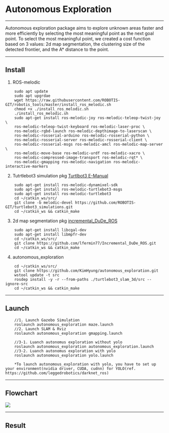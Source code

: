 # Autonomous Exploration
---
Autonomous exploration package aims to explore unknown areas faster and more efficiently by selecting the most meaningful point as the next goal point.
To select the most meaningful point, we created a cost function based on 3 values: 2d map segmentation, the clustering size of the detected frontier, and the A* distance to the point.

---
##  Install
1. ROS-melodic
```	
    sudo apt update
    sudo apt upgrdae
    wget https://raw.githubusercontent.com/ROBOTIS-GIT/robotis_tools/master/install_ros_melodic.sh
    chmod +x ./install_ros_melodic.sh
    ./install_ros_melodic.sh
    sudo apt-get install ros-melodic-joy ros-melodic-teleop-twist-joy \
    ros-melodic-teleop-twist-keyboard ros-melodic-laser-proc \
    ros-melodic-rgbd-launch ros-melodic-depthimage-to-laserscan \
    ros-melodic-rosserial-arduino ros-melodic-rosserial-python \
    ros-melodic-rosserial-server ros-melodic-rosserial-client \
    ros-melodic-rosserial-msgs ros-melodic-amcl ros-melodic-map-server \
    ros-melodic-move-base ros-melodic-urdf ros-melodic-xacro \
    ros-melodic-compressed-image-transport ros-melodic-rqt* \
    ros-melodic-gmapping ros-melodic-navigation ros-melodic-interactive-markers
```
2. Tutrtlebot3 simulation pkg [Turtlbot3 E-Manual](https://emanual.robotis.com/docs/en/platform/turtlebot3/overview/#overview)
```	
    sudo apt-get install ros-melodic-dynamixel-sdk
    sudo apt-get install ros-melodic-turtlebot3-msgs
    sudo apt-get install ros-melodic-turtlebot3
    cd ~/catkin_ws/src/
    git clone -b melodic-devel https://github.com/ROBOTIS-GIT/turtlebot3_simulations.git
    cd ~/catkin_ws && catkin_make
```

3. 2d map segmentation pkg [incremental_DuDe_ROS](https://github.com/lfermin77/Incremental_DuDe_ROS)
```	
    sudo apt-get install libcgal-dev
    sudo apt-get install libmpfr-dev
    cd ~/catkin_ws/src/
    git clone https://github.com/lfermin77/Incremental_DuDe_ROS.git
    cd ~/catkin_ws && catkin_make
```

4. autonomous_exploration
```	
    cd ~/catkin_ws/src/
    git clone https://github.com/KimHyung/autonomous_exploration.git
    wstool update -t src
    rosdep install -y -r --from-paths ./turtlebot3_slam_3d/src --ignore-src
    cd ~/catkin_ws && catkin_make
```
---
## Launch
```	
    //1. Launch Gazebo Simulation
    roslaunch autonomous_exploration maze.launch
    //2. Launch SLAM & Rviz
    roslaunch autonomous_exploration gmapping.launch

    //3-1. Luanch autonomus exploration without yolo
    roslaunch autonomous_exploration autonomous_exploration.launch
    //3-2. Luanch autonomus exploration with yolo
    roslaunch autonomous_exploration yolo.launch
    
    *To launch autonomous_exploration with yolo, you have to set up your environment(nvidia driver, CUDA, cudnn) for YOLO(ref. https://github.com/leggedrobotics/darknet_ros)
``````
---
## Flowchart
<img src = "./img/flowchart.png" width="">

---
## Result


<!-- ## Description
### Object-based costmap


### Cost function
To select the most meaningful point, we created a cost function based on 3 values: 2d map segmentation, the clustering size of the detected frontier, and the A* distance to the point.
#### *size gain*
To detect and cluster frontiers, we used 8 direction search method.

In the 2D occupied grid map, the frontier is detected through an 8-direction search method based on the open space, and if there is a frontier in the grid in 8 directions near the detected frontier, clustering it as a group.

The size gain of each frontier group is the ***number of clustered frontiers*** / ***total number of frontiers***. That is, it is assumed that the larger the size gain value, the more information can be seen by going to the location of the corresponding group. -->

<!-- <img src = "./etc/1.png" width=""> -->

<!-- #### *distance gain*
To calculate the actual distance to each frontier group, move_base package is used. Whenever a frontier group is newly created, the A* path length is calculated through a service call. To use the distance close to the robot as the next destination, the distance gain was calculated as e^(-distance). -->

<!-- <img src = "./etc/2.jpg" width="45%"> -->

<!-- #### *region gain*
While the robot explores new areas (such as rooms and hallways), the robot often moves to other areas before exploring one area.

To solve this error, we used 2d map segmentation information to give the cost function an incept to search all the frontiers in the area if the area where the current robot is and the frontier group are in the same area. -->

<!-- <img src = "./etc/3.jpg" width="45%"> -->

<!-- ---
## Result
X8 -->
<!-- <img src = "./etc/simulation.gif" width=""> -->
<!-- ## Challenge (In progress)
In the cluttered environment, when autonomous driving using a 2d lidar sensor, the 3D size of various obstacles such as chairs and desks was not taken into account, so driving failed in many cases. To solve this error, simply create a 3D space using a visual slam or 3d lidar sensor and project it in 2d. (2) The 3d lidar sensor has a relatively high computational cost.
<img src = "./etc/4.png" width="">

To solve this error, we would like to propose a method for recognizing an object and measuring the 3d size of the object.
<img src = "./etc/5.png" width="">

<img src = "./etc/6.PNG" width=""> -->